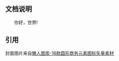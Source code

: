 ## 文档说明

&emsp;&emsp;你好，世界!

## 引用

封面图片来自[懒人图库-16款圆形商务元素图标矢量素材](https://www.lanrentuku.com/vector/icon/16kuanyuanxingshangwuyuansutubiao-shiliang.html)